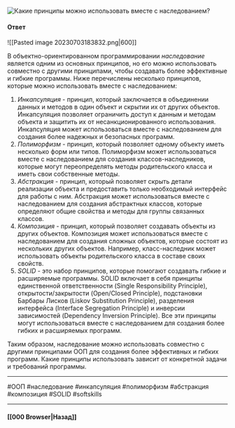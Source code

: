 ![Какие принципы можно использовать вместе с наследованием?](https://youtu.be/XtQPrt8G0n8?t=119)

#### Ответ

![[Pasted image 20230703183832.png|600]]

В объектно-ориентированном программировании *наследование* является одним из основных принципов, но его можно использовать совместно с другими принципами, чтобы создавать более эффективные и гибкие программы. Ниже перечислены несколько принципов, которые можно использовать вместе с наследованием:
1. *Инкапсуляция* - принцип, который заключается в объединении данных и методов в один объект и скрытии их от других объектов. Инкапсуляция позволяет ограничить доступ к данным и методам объекта и защитить их от несанкционированного использования. Инкапсуляция может использоваться вместе с наследованием для создания более надежных и безопасных программ.
2. *Полиморфизм* - принцип, который позволяет одному объекту иметь несколько форм или типов. Полиморфизм может использоваться вместе с наследованием для создания классов-наследников, которые могут переопределять методы родительского класса и иметь свои собственные методы.
3. *Абстракция* - принцип, который позволяет скрыть детали реализации объекта и предоставить только необходимый интерфейс для работы с ним. Абстракция может использоваться вместе с наследованием для создания абстрактных классов, которые определяют общие свойства и методы для группы связанных классов.
4. *Композиция* - принцип, который позволяет создавать объекты из других объектов. Композиция может использоваться вместе с наследованием для создания сложных объектов, которые состоят из нескольких других объектов. Например, класс-наследник может использовать объекты родительского класса в составе своих свойств.
5. *SOLID* - это набор принципов, которые помогают создавать гибкие и расширяемые программы. SOLID включает в себя принципы единственной ответственности (Single Responsibility Principle), открытости/закрытости (Open/Closed Principle), подстановки Барбары Лисков (Liskov Substitution Principle), разделения интерфейса (Interface Segregation Principle) и инверсии зависимостей (Dependency Inversion Principle). Все эти принципы могут использоваться вместе с наследованием для создания более гибких и расширяемых программ.

Таким образом, наследование можно использовать совместно с другими принципами ООП для создания более эффективных и гибких программ. Какие принципы использовать зависит от конкретной задачи и требований программы.

___
#ООП #наследование #инкапсуляция #полиморфизм #абстракция #композиция #SOLID #softskills 

___

#### [[000 Browser|Назад]]